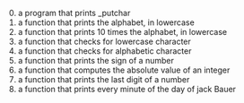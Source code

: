 0.  a program that prints _putchar  
1. a function that prints the alphabet, in lowercase  
2. a function that prints 10 times the alphabet, in lowercase  
3. a function that checks for lowercase character  
4. a function that checks for alphabetic character  
5. a function that prints the sign of a number  
6. a function that computes the absolute value of an integer  
7. a function that prints the last digit of a number  
8. a function that prints every minute of the day of jack Bauer

